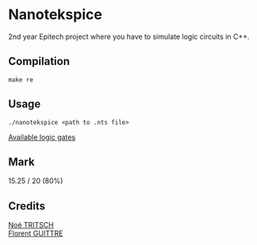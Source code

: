 # Nanotekspice

2nd year Epitech project where you have to simulate logic circuits in C++.

## Compilation

```shell
make re
```

## Usage	

```
./nanotekspice <path to .nts file> 
```

[Available logic gates](./GATES.md)

## Mark

15.25 / 20 (80%)

## Credits

[Noé TRITSCH](https://github.com/NeonMagique) \
[Florent GUITTRE](https://github.com/milimarg)
